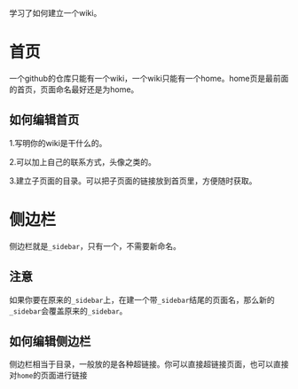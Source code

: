 学习了如何建立一个wiki。

# 首页

一个github的仓库只能有一个wiki，一个wiki只能有一个home。home页是最前面的首页，页面命名最好还是为home。

## 如何编辑首页

1.写明你的wiki是干什么的。

2.可以加上自己的联系方式，头像之类的。

3.建立子页面的目录。可以把子页面的链接放到首页里，方便随时获取。


# 侧边栏

侧边栏就是`_sidebar`，只有一个，不需要新命名。

## 注意
如果你要在原来的`_sidebar`上，在建一个带`_sidebar`结尾的页面名，那么新的`_sidebar`会覆盖原来的`_sidebar`。

## 如何编辑侧边栏

侧边栏相当于目录，一般放的是各种超链接。你可以直接超链接页面，也可以直接对`home`的页面进行链接

